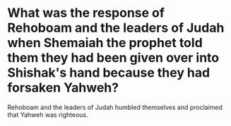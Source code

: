 # What was the response of Rehoboam and the leaders of Judah when Shemaiah the prophet told them they had been given over into Shishak's hand because they had forsaken Yahweh?

Rehoboam and the leaders of Judah humbled themselves and proclaimed that Yahweh was righteous. 